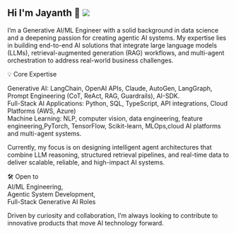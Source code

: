 ## Hi I'm Jayanth 👋                     ![](https://komarev.com/ghpvc/?username=wassupjay)
I’m a Generative AI/ML Engineer with a solid background in data science and a deepening passion for creating agentic AI systems. My expertise lies in building end-to-end AI solutions that integrate large language models (LLMs), retrieval-augmented generation (RAG) workflows, and multi-agent orchestration to address real-world business challenges.

💡 Core Expertise

Generative AI: LangChain, OpenAI APIs, Claude, AutoGen, LangGraph, Prompt Engineering (CoT, ReAct, RAG, Guardrails), AI-SDK.  
Full-Stack AI Applications: Python, SQL, TypeScript, API integrations, Cloud Platforms (AWS, Azure)  
Machine Learning: NLP, computer vision, data engineering, feature engineering,PyTorch, TensorFlow, Scikit-learn, MLOps,cloud AI platforms and multi-agent systems.  

Currently, my focus is on designing intelligent agent architectures that combine LLM reasoning, structured retrieval pipelines, and real-time data to deliver scalable, reliable, and high-impact AI systems.

🛠 Open to  
AI/ML Engineering,  
Agentic System Development,  
Full-Stack Generative AI Roles

Driven by curiosity and collaboration, I’m always looking to contribute to innovative products that move AI technology forward.
<!--
**wassupjay/wassupjay** is a ✨ _special_ ✨ repository because its `README.md` (this file) appears on your GitHub profile.

Here are some ideas to get you started:

- 🔭 I’m currently working on ...
- 🌱 I’m currently learning ...
- 👯 I’m looking to collaborate on ...
- 🤔 I’m looking for help with ...
- 💬 Ask me about ...
- 📫 How to reach me: ...
- 😄 Pronouns: ...
- ⚡ Fun fact: ...
-->
